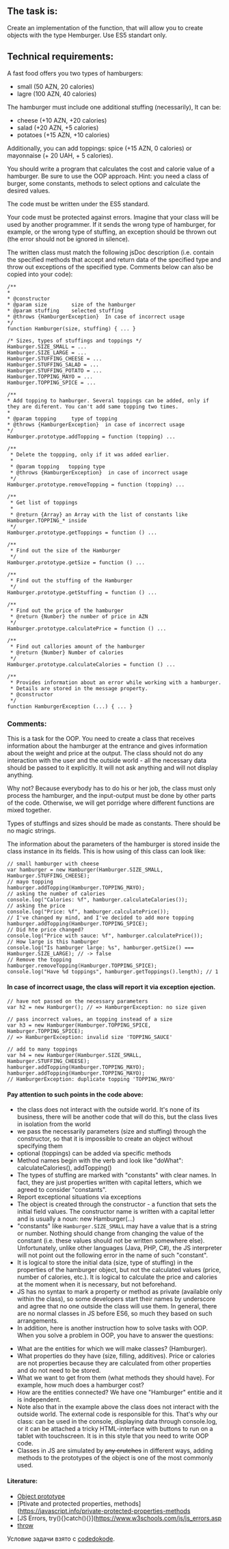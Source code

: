 ## The task is:
Create an implementation of the function, that will allow you to create objects with the type Hemburger. Use ES5 standart only.

## Technical requirements:
A fast food offers you two types of hamburgers:
 - small (50 AZN, 20 calories)
 - lagre (100 AZN, 40 calories)

The hamburger must include one additional stuffing (necessarily), It can be:
 - cheese (+10 AZN, +20 calories)
 - salad (+20 AZN, +5 calories)
 - potatoes (+15 AZN, +10 calories)

Additionally, you can add toppings: spice (+15 AZN, 0 calories) or mayonnaise (+ 20 UAH, + 5 calories).

You should write a program that calculates the cost and calorie value of a hamburger. Be sure to use the OOP approach. Hint: you need a class of burger, some constants, methods to select options and calculate the desired values.

The code must be written under the ES5 standard.

Your code must be protected against errors. Imagine that your class will be used by another programmer. If it sends the wrong type of hamburger, for example, or the wrong type of stuffing, an exception should be thrown out (the error should not be ignored in silence).


The written class must match the following jsDoc description (i.e. contain the specified methods that accept and return data of the specified type and throw out exceptions of the specified type. Comments below can also be copied into your code):

```
/**
* 
* @constructor
* @param size        size of the hamburger
* @param stuffing    selected stuffing
* @throws {HamburgerException}  In case of incorrect usage
*/
function Hamburger(size, stuffing) { ... } 

/* Sizes, types of stuffings and toppings */
Hamburger.SIZE_SMALL = ...
Hamburger.SIZE_LARGE = ...
Hamburger.STUFFING_CHEESE = ...
Hamburger.STUFFING_SALAD = ...
Hamburger.STUFFING_POTATO = ...
Hamburger.TOPPING_MAYO = ...
Hamburger.TOPPING_SPICE = ...

/**
* Add topping to hamburger. Several toppings can be added, only if they are diferent. You can't add same topping two times. 
* 
* @param topping     type of topping
* @throws {HamburgerException}  in case of incorrect usage
*/
Hamburger.prototype.addTopping = function (topping) ...

/**
 * Delete the toppping, only if it was added earlier.
 * 
 * @param topping   topping type
 * @throws {HamburgerException}  in case of incorrect usage
 */
Hamburger.prototype.removeTopping = function (topping) ...

/**
 * Get list of toppings
 *
 * @return {Array} an Array with the list of constants like Hamburger.TOPPING_* inside
 */
Hamburger.prototype.getToppings = function () ...

/**
 * Find out the size of the Hamburger
 */
Hamburger.prototype.getSize = function () ...

/**
 * Find out the stuffing of the Hamburger
 */
Hamburger.prototype.getStuffing = function () ...

/**
 * Find out the price of the hamburger
 * @return {Number} the number of price in AZN
 */
Hamburger.prototype.calculatePrice = function () ...

/**
 * Find out callories amount of the hamburger
 * @return {Number} Number of calories
 */
Hamburger.prototype.calculateCalories = function () ...

/**
 * Provides information about an error while working with a hamburger. 
 * Details are stored in the message property.
 * @constructor 
 */
function HamburgerException (...) { ... }

```

### Comments:

This is a task for the OOP. You need to create a class that receives information about the hamburger at the entrance and gives information about the weight and price at the output. The class should not do any interaction with the user and the outside world - all the necessary data should be passed to it explicitly. It will not ask anything and will not display anything.

Why not? Because everybody has to do his or her job, the class must only process the hamburger, and the input-output must be done by other parts of the code. Otherwise, we will get porridge where different functions are mixed together.

Types of stuffings and sizes should be made as constants. There should be no magic strings.

The information about the parameters of the hamburger is stored inside the class instance in its fields. This is how using of this class can look like:
```
// small hamburger with cheese
var hamburger = new Hamburger(Hamburger.SIZE_SMALL, Hamburger.STUFFING_CHEESE);
// mayo topping
hamburger.addTopping(Hamburger.TOPPING_MAYO);
// asking the number of calories
console.log("Calories: %f", hamburger.calculateCalories());
// asking the price
console.log("Price: %f", hamburger.calculatePrice());
// I've changed my mind, and I've decided to add more topping
hamburger.addTopping(Hamburger.TOPPING_SPICE);
// Did hte price changed?
console.log("Price with sauce: %f", hamburger.calculatePrice());
// How large is this hamburger
console.log("Is hamburger large: %s", hamburger.getSize() === Hamburger.SIZE_LARGE); // -> false
// Remove the topping
hamburger.removeTopping(Hamburger.TOPPING_SPICE);
console.log("Have %d toppings", hamburger.getToppings().length); // 1
```

#### In case of incorrect usage, the class will report it via exception ejection.
```
// have not passed on the necessary parameters
var h2 = new Hamburger(); // => HamburgerException: no size given

// pass incorrect values, an topping instead of a size
var h3 = new Hamburger(Hamburger.TOPPING_SPICE, Hamburger.TOPPING_SPICE); 
// => HamburgerException: invalid size 'TOPPING_SAUCE'

// add to many toppings
var h4 = new Hamburger(Hamburger.SIZE_SMALL, Hamburger.STUFFING_CHEESE);
hamburger.addTopping(Hamburger.TOPPING_MAYO);
hamburger.addTopping(Hamburger.TOPPING_MAYO); 
// HamburgerException: duplicate topping 'TOPPING_MAYO'
```

#### Pay attention to such points in the code above:
 - the class does not interact with the outside world. It's none of its business, there will be another code that will do this, but the class lives in isolation from the world
 - we pass the necessarily parameters (size and stuffing) through the constructor, so that it is impossible to create an object without specifying them
 - optional (toppings) can be added via specific methods
 - Method names begin with the verb and look like "doWhat": calculateCalories(), addTopping()
 - The types of stuffing are marked with "constants" with clear names. In fact, they are just properties written with capital letters, which we agreed to consider "constants".
 - Report exceptional situations via exceptions
 - The object is created through the constructor - a function that sets the initial field values. The constructor name is written with a capital letter and is usually a noun: new Hamburger(...)
 - "constants" like `Hamburger.SIZE_SMALL` may have a value that is a string or number. Nothing should change from changing the value of the constant (i.e. these values should not be written somewhere else). Unfortunately, unlike other languages (Java, PHP, C#), the JS interpreter will not point out the following error in the name of such "constant".
 - It is logical to store the initial data (size, type of stuffing) in the properties of the hamburger object, but not the calculated values (price, number of calories, etc.). It is logical to calculate the price and calories at the moment when it is necessary, but not beforehand.
 - JS has no syntax to mark a property or method as private (available only within the class), so some developers start their names by underscore and agree that no one outside the class will use them. In general, there are no normal classes in JS before ES6, so much they based on such arrangements.
 - In addition, here is another instruction how to solve tasks with OOP. When you solve a problem in OOP, you have to answer the questions:
  * What are the entities for which we will make classes? (Hamburger).
  * What properties do they have (size, filling, additives). Price or calories are not properties because they are calculated from other properties and do not need to be stored.
  * What we want to get from them (what methods they should have). For example, how much does a hamburger cost?
  * How are the entities connected? We have one "Hamburger" entitie and it is independent.
  * Note also that in the example above the class does not interact with the outside world. The external code is responsible for this. That's why our class: can be used in the console, displaying data through console.log, or it can be attached a tricky HTML-interface with buttons to run on a tablet with touchscreen. It is in this style that you need to write OOP code.
  * Classes in JS are simulated by ~~any crutches~~ in different ways, adding methods to the prototypes of the object is one of the most commonly used.

#### Literature:
- [Object prototype](https://javascript.info/prototypes)
- [Ptivate and protected properties, methods](https://javascript.info/private-protected-properties-methods
- [JS Errors, try(){}catch(){}](https://www.w3schools.com/js/js_errors.asp
- [throw](https://developer.mozilla.org/en/docs/Web/JavaScript/Reference/Statements/throw)

Условие задачи взято с [codedokode](https://gist.github.com/codedokode).
